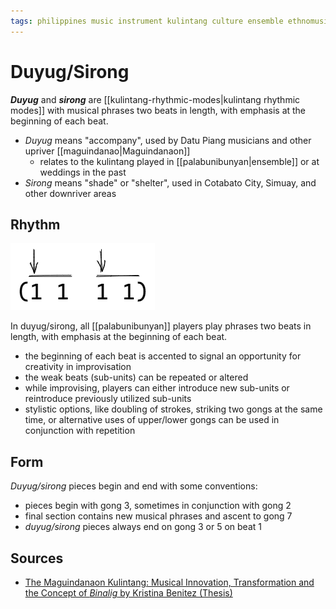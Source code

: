 ```yaml
---
tags: philippines music instrument kulintang culture ensemble ethnomusicology rhythmic-mode
---
```


# Duyug/Sirong

**_Duyug_** and **_sirong_** are [[kulintang-rhythmic-modes|kulintang rhythmic modes]] with musical phrases two beats in length, with emphasis at the beginning of each beat.

- _Duyug_ means "accompany", used by Datu Piang musicians and other upriver [[maguindanao|Maguindanaon]]
  - relates to the kulintang played in [[palabunibunyan|ensemble]] or at weddings in the past
- _Sirong_ means "shade" or "shelter", used in Cotabato City, Simuay, and other downriver areas

## Rhythm

![Duyug/sirong rhythmic mode in cipher](../assets/duyug-sirong-cipher.png)

In duyug/sirong, all [[palabunibunyan]] players play phrases two beats in length, with emphasis at the beginning of each beat.

- the beginning of each beat is accented to signal an opportunity for creativity in improvisation
- the weak beats (sub-units) can be repeated or altered
- while improvising, players can either introduce new sub-units or reintroduce previously utilized sub-units
- stylistic options, like doubling of strokes, striking two gongs at the same time, or alternative uses of upper/lower gongs can be used in conjunction with repetition

## Form

_Duyug/sirong_ pieces begin and end with some conventions:

- pieces begin with gong 3, sometimes in conjunction with gong 2
- final section contains new musical phrases and ascent to gong 7
- _duyug/sirong_ pieces always end on gong 3 or 5 on beat 1

## Sources

- [The Maguindanaon Kulintang: Musical Innovation, Transformation and the Concept of _Binalig_ by Kristina Benitez (Thesis)](https://deepblue.lib.umich.edu/handle/2027.42/125019)
